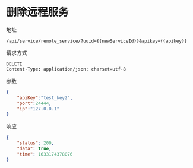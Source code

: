 # 删除远程服务

地址

```
/api/service/remote_service/?uuid={{newServiceId}}&apikey={{apikey}}
```

请求方式

```
DELETE
Content-Type: application/json; charset=utf-8
```

参数

```json
{
    "apiKey":"test_key2",
    "port":24444,
    "ip":"127.0.0.1"
}
```

响应

```json
{
    "status": 200,
    "data": true,
    "time": 1633174378076
}
```
